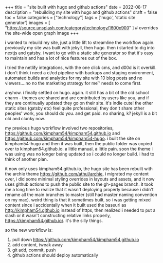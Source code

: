 +++
title = "site built with hugo and github actions"
date = 2022-08-17
description = "rebuilding my site with hugo and github actions"
draft = false
toc = false
categories = ["technology"]
tags = ['hugo', 'static site generator']
images = [
  "https://source.unsplash.com/category/technology/1600x900"
] # overrides the site-wide open graph image
+++

i wanted to rebuild my site, just a little lift to streamline the workflow again. previously my site was built with jekyll, then hugo. then i started to dig into nextjs and gatsby. i want to go with a static site generator so that it's easy to maintain and has a lot of nice features out of the box.

i tried the netlify integrations, with the one click cms, and d00d is it overkill. i don't think i need a ci/cd pipeline with backups and staging environment, automated builds and analytics for my site with 10 blog posts and no viewers....no no the marketing strategy for me™ needs to come first.

anyhow. i finally settled on hugo. again. it still has a bit of the old school charm - themes are shared and are contributed by users like you, and if they are continually updated they go on their site. it's indie cute! the other static sites (gatsby etc) feel quite professional, they don't share other peoples' work, you should do you. and get paid. no sharing, k? jekyll is a bit old and clunky now.

my previous hugo workflow involved two repositories, https://github.com/kimpham54/kimpham54.github.io and https://github.com/kimpham54/kimpham54-hugo. i built the site on kimpham54-hugo and then it was built, then the public folder was copied over to kimpham54.github.io. a little manual, a little pain. soon the theme i was using was no longer being updated so i could no longer build. i had to think of another plan.

it now only uses kimpham54.github.io, the hugo site has been rebuilt with the archie theme https://github.com/athul/archie, i migrated my content over, i did some minimal styling overrides in layouts and assets, and it now uses github actions to push the public site to the gh-pages branch. it took me a long time to realize that it wasn't deploying properly because i didn't rename all the main branches to master (still had master naming convention on my mac). weird thing is that it sometimes built, so i was getting mixed content since i accidentally when it built used the baseurl as http://kimpham54.github.io instead of https, then realized i needed to put a slash or it wasn't constructing relative links properly, https://kimpham54.github.io/. it's the silly things.

so the new workflow is:

1. pull down https://github.com/kimpham54/kimpham54.github.io
2. add content, tweak away
3. git add, commit, push
4. github actions should deploy automatically
